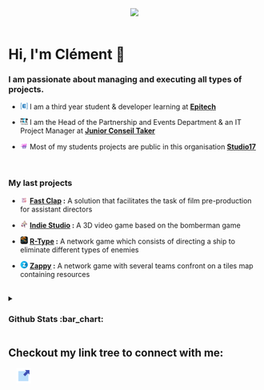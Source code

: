 <div align="center">
<a href="https://github.com/Clement-Fernandes" target="_blank"><img src="https://camo.githubusercontent.com/31a2f49c2960bd98e115c536f78f1781d631d2097cbbd73cb006be1aa526246b/68747470733a2f2f692e696d6775722e636f6d2f4136625747466c2e676966" width=""></a>
</div>

<br>

# Hi, I'm Clément :speech_balloon:

### I am passionate about managing and executing all types of projects.

- <p><img src=".assets/epitech-icon.png" width="15"> I am a third year student & developer learning at <b><a href="https://www.epitech.eu">Epitech</a></b> <a href="https://www.epitech.eu" target="_blank"></a> </p>

- <p><img src=".assets/taker-icon.png" width="15"> I am the Head of the Partnership and Events Department & an IT Project Manager at <b><a href="https://taker.epitech.eu/">Junior Conseil Taker</a></b> <a href="https://taker.epitech.eu" target="_blank"></a> </p>

- <p><img src=".assets/studio17-icon.png" width="15"> Most of my students projects are public in this organisation <b><a href="https://github.com/Studio-17">Studio17</a></b> <a href="https://github.com/Studio-17" target="_blank"></a> </p>

<br>

### My last projects

- <p><img src=".assets/fastclap.png" width="15"> <b><a href="https://github.com/FastClap">Fast Clap</a> :</b> A solution that facilitates the task of film pre-production for assistant directors</p>

- <p><img src=".assets/bomberman.png" width="15"> <b><a href="https://github.com/Studio-17/Indie-Studio">Indie Studio</a> :</b> A 3D video game based on the bomberman game</p>

- <p><img src=".assets/rtype-logo.png" width="15"> <b><a href="https://github.com/Studio-17/R-Type">R-Type</a> :</b> A network game which consists of directing a ship to eliminate different types of enemies</p>
- <p><img src=".assets/letter-z.png" width="15"> <b><a href="https://github.com/Studio-17/Zappy">Zappy</a> :</b> A network game with several teams confront on a tiles map containing resources</p>

<br>

<details>
  <summary><h3><b>Github Stats :bar_chart:</b></h3></summary>
  <div align="center">
    <img src="https://github-readme-streak-stats.herokuapp.com/?user=Clement-Fernandes&theme=dark&layout=compact&count_private=true" width="50%"/>
  </div>
</details>

## Checkout my link tree to connect with me:

&nbsp; &nbsp;
<a href="https://clement-fernandes.github.io/linktree/" target="_blank"><img src=".assets/external-link.svg" width="30px" alt="linktree"></a>
